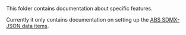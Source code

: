 This folder contains documentation about specific features.

Currently it only contains documentation on setting up the [ABS SDMX-JSON data items](./abs-sdmx-json.md).
